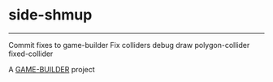 # side-shmup
-------------------

Commit fixes to game-builder
Fix colliders debug draw
	polygon-collider
	fixed-collider

A [GAME-BUILDER][game-builder] project

[game-builder]: http://diegomarquez.github.io/game-builder
